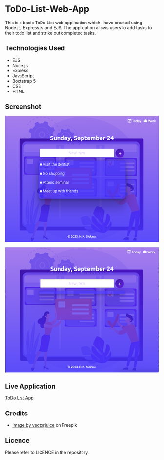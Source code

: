 # ToDo-List-Web-App
This is a basic ToDo List web application which I have created using Node.js, Express.js and EJS. The application  allows users to add tasks to their todo list and strike out completed tasks.

## Technologies Used
* EJS
* Node.js
* Express
* JavaScript
* Bootstrap 5
* CSS
* HTML

## Screenshot
![Screenshot](public/images/screenshot.png)

![Screenshot](public/images/screenshot_2.png)

## Live Application
[ToDo List App](https://todo-app-uhqm.onrender.com)

## Credits
* <a href="https://www.freepik.com/free-vector/task-management-abstract-concept-illustration_11668613.htm#query=todo&position=21&from_view=search&track=sph">Image by vectorjuice</a> on Freepik

## Licence
Please refer to LICENCE in the repository
